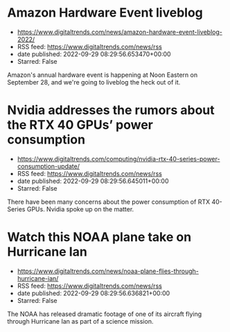 # Amazon Hardware Event liveblog
 - https://www.digitaltrends.com/news/amazon-hardware-event-liveblog-2022/
 - RSS feed: https://www.digitaltrends.com/news/rss
 - date published: 2022-09-29 08:29:56.653470+00:00
 - Starred: False

Amazon's annual hardware event is happening at Noon Eastern on September 28, and we're going to liveblog the heck out of it.

# Nvidia addresses the rumors about the RTX 40 GPUs’ power consumption
 - https://www.digitaltrends.com/computing/nvidia-rtx-40-series-power-consumption-update/
 - RSS feed: https://www.digitaltrends.com/news/rss
 - date published: 2022-09-29 08:29:56.645011+00:00
 - Starred: False

There have been many concerns about the power consumption of RTX 40-Series GPUs. Nvidia spoke up on the matter.

# Watch this NOAA plane take on Hurricane Ian
 - https://www.digitaltrends.com/news/noaa-plane-flies-through-hurricane-ian/
 - RSS feed: https://www.digitaltrends.com/news/rss
 - date published: 2022-09-29 08:29:56.636821+00:00
 - Starred: False

The NOAA has released dramatic footage of one of its aircraft flying through Hurricane Ian as part of a science mission.
